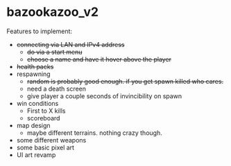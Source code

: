 # bazookazoo_v2

Features to implement:

- ~~connecting via LAN and IPv4 address~~
  - ~~do via a start menu~~
  - ~~choose a name and have it hover above the player~~
- ~~health packs~~
- respawning
  - ~~random is probably good enough. if you get spawn killed who cares.~~
  - need a death screen
  - give player a couple seconds of invincibility on spawn
- win conditions
  - First to X kills
  - scoreboard
- map design
  - maybe different terrains. nothing crazy though.
- some different weapons
- some basic pixel art
- UI art revamp

